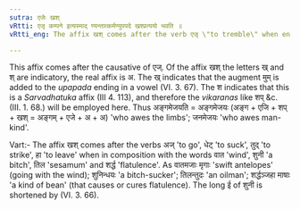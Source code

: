 ```yaml
---
sutra: एजेः खश्
vRtti: एजृ कम्पने इत्यस्माद् ण्यन्तात्कर्मण्युपपदे खश्प्रत्ययो भवति ॥
vRtti_eng: The affix खश् comes after the verb एजृ \"to tremble\" when ending in णि (III. 26.) and when the object is in composition with it.

---
```

This affix comes after the causative of एज्. Of the affix खश् the letters ख् and श् are indicatory, the real affix is अ. The ख् indicates that the augment मुम् is added to the _upapada_ ending in a vowel (VI. 3. 67). The श indicates that this is a _Sarvadhatuka_ affix (III 4. 113), and therefore the _vikaranas_ like शप् &c. (III. 1. 68.) will be employed here. Thus अङ्गमेजयति = अङ्गमेजयः (अङ्ग + एजि + शप् + खश् = अङ्गम् + एजे + अ + अ) 'who awes the limbs'; जनमेजयः 'who awes man-kind'.

Vart:- The affix खश् comes after the verbs अज् 'to go', धेट् 'to suck', तुद् 'to strike', हा 'to leave' when in composition with the words वात 'wind', शुनी 'a bitch', तिल 'sesamum' and शर्द्ध 'flatulence'. As वातमजाः मृगाः 'swift antelopes' (going with the wind); शुनिन्धयः 'a bitch-sucker'; तिलन्तुदः 'an oilman'; शर्द्धञ्जहा माषाः 'a kind of bean' (that causes or cures flatulence). The long ई of शुनी is shortened by (VI. 3. 66).